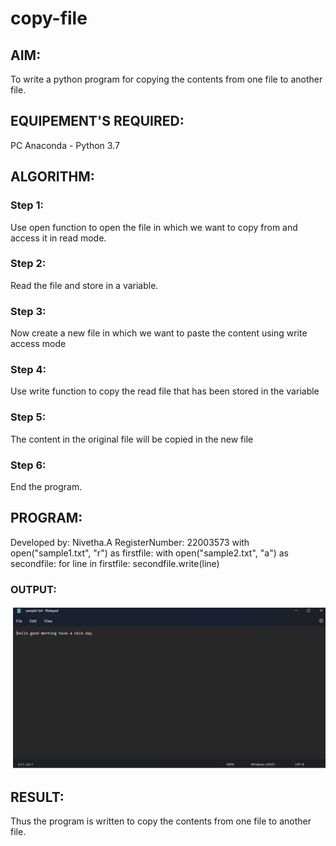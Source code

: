 # copy-file
## AIM:
To write a python program for copying the contents from one file to another file.
## EQUIPEMENT'S REQUIRED: 
PC
Anaconda - Python 3.7
## ALGORITHM: 
### Step 1:
Use open function to open the file in which we want to copy from and access it in read
mode.

### Step 2: 
Read the file and store in a variable.
 
### Step 3: 
Now create a new file in which we want to paste the content using write access mode

### Step 4:  
Use write function to copy the read file that has been stored in the variable

### Step 5: 
The content in the original file will be copied in the new file

### Step 6: 
End the program.

## PROGRAM:
Developed by: Nivetha.A
RegisterNumber: 22003573
with open("sample1.txt", "r") as firstfile:
with open("sample2.txt", "a") as secondfile:
for line in firstfile:
secondfile.write(line)

### OUTPUT:
![copy file.png](./copy%20file.png)



## RESULT:
Thus the program is written to copy the contents from one file to another file.